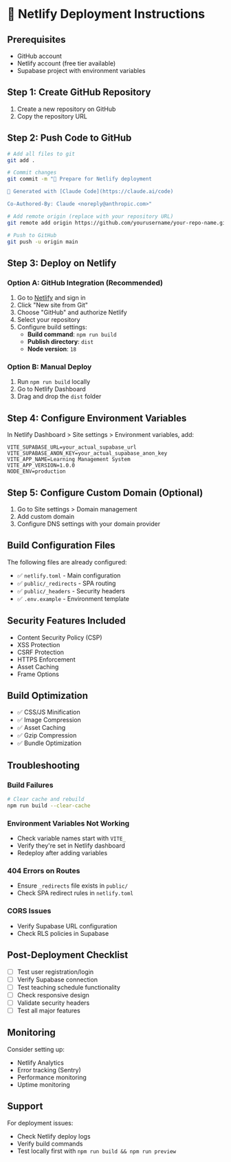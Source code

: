 # 🚀 Netlify Deployment Instructions

## Prerequisites
- GitHub account
- Netlify account (free tier available)
- Supabase project with environment variables

## Step 1: Create GitHub Repository

1. Create a new repository on GitHub
2. Copy the repository URL

## Step 2: Push Code to GitHub

```bash
# Add all files to git
git add .

# Commit changes
git commit -m "🚀 Prepare for Netlify deployment

🤖 Generated with [Claude Code](https://claude.ai/code)

Co-Authored-By: Claude <noreply@anthropic.com>"

# Add remote origin (replace with your repository URL)
git remote add origin https://github.com/yourusername/your-repo-name.git

# Push to GitHub
git push -u origin main
```

## Step 3: Deploy on Netlify

### Option A: GitHub Integration (Recommended)

1. Go to [Netlify](https://netlify.com) and sign in
2. Click "New site from Git"
3. Choose "GitHub" and authorize Netlify
4. Select your repository
5. Configure build settings:
   - **Build command**: `npm run build`
   - **Publish directory**: `dist`
   - **Node version**: `18`

### Option B: Manual Deploy

1. Run `npm run build` locally
2. Go to Netlify Dashboard
3. Drag and drop the `dist` folder

## Step 4: Configure Environment Variables

In Netlify Dashboard > Site settings > Environment variables, add:

```env
VITE_SUPABASE_URL=your_actual_supabase_url
VITE_SUPABASE_ANON_KEY=your_actual_supabase_anon_key
VITE_APP_NAME=Learning Management System
VITE_APP_VERSION=1.0.0
NODE_ENV=production
```

## Step 5: Configure Custom Domain (Optional)

1. Go to Site settings > Domain management
2. Add custom domain
3. Configure DNS settings with your domain provider

## Build Configuration Files

The following files are already configured:

- ✅ `netlify.toml` - Main configuration
- ✅ `public/_redirects` - SPA routing
- ✅ `public/_headers` - Security headers
- ✅ `.env.example` - Environment template

## Security Features Included

- Content Security Policy (CSP)
- XSS Protection
- CSRF Protection
- HTTPS Enforcement
- Asset Caching
- Frame Options

## Build Optimization

- ✅ CSS/JS Minification
- ✅ Image Compression
- ✅ Asset Caching
- ✅ Gzip Compression
- ✅ Bundle Optimization

## Troubleshooting

### Build Failures
```bash
# Clear cache and rebuild
npm run build --clear-cache
```

### Environment Variables Not Working
- Check variable names start with `VITE_`
- Verify they're set in Netlify dashboard
- Redeploy after adding variables

### 404 Errors on Routes
- Ensure `_redirects` file exists in `public/`
- Check SPA redirect rules in `netlify.toml`

### CORS Issues
- Verify Supabase URL configuration
- Check RLS policies in Supabase

## Post-Deployment Checklist

- [ ] Test user registration/login
- [ ] Verify Supabase connection
- [ ] Test teaching schedule functionality
- [ ] Check responsive design
- [ ] Validate security headers
- [ ] Test all major features

## Monitoring

Consider setting up:
- Netlify Analytics
- Error tracking (Sentry)
- Performance monitoring
- Uptime monitoring

## Support

For deployment issues:
- Check Netlify deploy logs
- Verify build commands
- Test locally first with `npm run build && npm run preview`